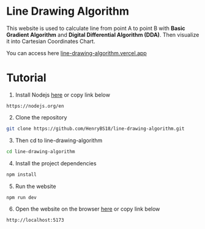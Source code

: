 # Line Drawing Algorithm
This website is used to calculate line from point A to point B with **Basic Gradient Algorithm** and **Digital Differential Algorithm (DDA)**. Then visualize it into Cartesian Coordinates Chart.

You can access here <a href="https://line-drawing-algorithm.vercel.app" target="_blank">line-drawing-algorithm.vercel.app</a>

# Tutorial
1. Install Nodejs [here](https://nodejs.org/en) or copy link below
```
https://nodejs.org/en
```

2. Clone the repository
```sh
git clone https://github.com/HenryBS18/line-drawing-algorithm.git
```

3. Then cd to line-drawing-algorithm
```sh
cd line-drawing-algorithm
```

4. Install the project dependencies
```sh
npm install
```

5. Run the website
```sh
npm run dev
```

6. Open the website on the browser [here](http://localhost:5173) or copy link below
```
http://localhost:5173
```